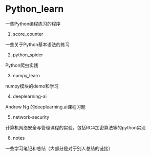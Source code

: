 # Python_learn
一些Python编程练习的程序

1. score_counter 

一些关于Python基本语法的练习

2. python_spider

Python爬虫实践

3. numpy_learn

numpy模块的demo和学习

4. deeplearning-ai

Andrew Ng 的deeplearning.ai课程习题

5. network-security

计算机网络安全与管理课程的实验，包括RC4加密算法等的python实现

6. notes

一些学习笔记和总结（大部分是对于别人总结的链接）
